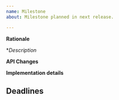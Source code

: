 ```yaml
---
name: Milestone
about: Milestone planned in next release.

---
```


<!-- Note: Feature requests will be moved to the prospective codeowner's backlog and then closed -->

**Rationale**

**Description*

**API Changes**

**Implementation details**

## Deadlines

